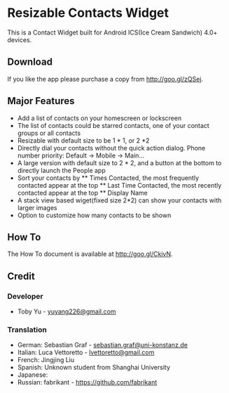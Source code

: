 # Resizable Contacts Widget

This is a Contact Widget built for Android ICS(Ice Cream Sandwich) 4.0+ devices.

## Download

If you like the app please purchase a copy from http://goo.gl/zQSej.

## Major Features

* Add a list of contacts on your homescreen or lockscreen
* The list of contacts could be starred contacts, one of your contact groups or all contacts
* Resizable with default size to be 1 * 1, or 2 *2
* Directly dial your contacts without the quick action dialog. Phone number priority: Default -> Mobile -> Main...
* A large version with default size to 2 * 2, and a button at the bottom to directly launch the People app
* Sort your contacts by 
  ** Times Contacted, the most frequently contacted appear at the top
  ** Last Time Contacted, the most recently contacted appear at the top
  ** Display Name
* A stack view based wiget(fixed size 2*2) can show your contacts with larger images
* Option to customize how many contacts to be shown

## How To

The How To document is available at http://goo.gl/CkivN.

## Credit

### Developer

* Toby Yu - <yuyang226@gmail.com>

### Translation

* German: Sebastian Graf - <sebastian.graf@uni-konstanz.de>
* Italian: Luca Vettoretto - <lvettoretto@gmail.com>
* French: Jingjing Liu
* Spanish: Unknown student from Shanghai University
* Japanese: 
* Russian: fabrikant - <https://github.com/fabrikant>
